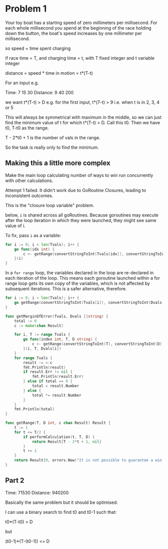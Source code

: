 # Problem 1

Your toy boat has a starting speed of zero millimeters per millisecond. For each whole millisecond you spend at the beginning of the race holding down the button, the boat's speed increases by one millimeter per millisecond.

so speed = time spent charging

if race time = T, and charging time = t, with T fixed integer and t variable integer

distance = speed * time in motion = t*(T-t)

For an input e.g.

Time:      7  15   30
Distance:  9  40  200

we want t*(T-t) > D e.g. for the first input, t*(7-t) > 9 i.e. when t is in 2, 3, 4 or 5

This will always be symmetrical with maximum in the middle, so we can just find the minimum value of t for which t*(T-t) > D. Call this t0. Then we have t0, T-t0 as the range.

T - 2*t0 + 1 is the number of vals in the range.

So the task is really only to find the minimum.

## Making this a little more complex

Make the main loop calculating number of ways to win run concurrently with other calculations.

Attempt 1 failed. It didn't work due to GoRoutine Closures, leading to inconsistent outcomes.

This is the "closure loop variable" problem.

below, `i` is shared across all goRoutines. Because goroutines may execute after the loop iteration in which they were launched, they might see same value of i.

To fix, pass `i` as a variable:

```go
for i := 0; i < len(Tvals); i++ {
    go func(idx int) {
        c <- getRange(convertStringToInt(Tvals[idx]), convertStringToInt(Dvals[idx]), c)
    }(i)
}
```

In a `for range` loop, the variables declared in the loop are re-declared in each iteration of the loop.  This means each goroutine launched within a for range loop gets its own copy of the variables, which is not affected by subsequent iterations. This is a safer alternative, therefore.




```go
for i := 0; i < len(Tvals); i++ {
    go getRange(convertStringToInt(Tvals[i]), convertStringToInt(Dvals[i]), c)
}
```


```go
func getMarginOfError(Tvals, Dvals []string) {
	total := 0
	c := make(chan Result)

	for i, T := range Tvals {
		go func(index int, T, D string) {
			c <- getRange(convertStringToInt(T), convertStringToInt(D), c)
		}(i, T, Dvals[i])
	}
	for range Tvals {
		result := <-c
		fmt.Println(result)
		if result.Err != nil {
			fmt.Println(result.Err)
		} else if total == 0 {
			total = result.Number
		} else {
			total *= result.Number
		}
	}
	fmt.Println(total)
}

func getRange(T, D int, c chan Result) Result {
	t := 1
	for t <= T/2 {
		if performCalculation(t, T, D) {
			return Result{T - 2*t + 1, nil}
		}
		t += 1
	}
	return Result{0, errors.New("It is not possible to guarantee a win of this race")}
}
```

## Part 2

Time:      71530
Distance:  940200

Basically the same problem but it should be optimised. 

I can use a binary search to find t0 and t0-1 such that:

t0*(T-t0) > D

but

(t0-1)*(T-(t0-1)) <= D